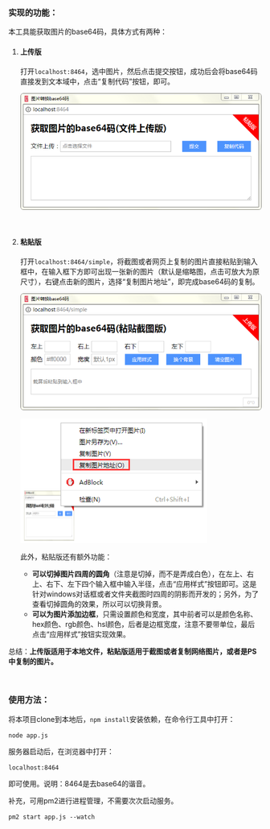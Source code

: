 ### 实现的功能：

本工具能获取图片的base64码，具体方式有两种：

1. #### 上传版

   打开`localhost:8464`，选中图片，然后点击提交按钮，成功后会将base64码直接发到文本域中，点击“复制代码”按钮，即可。

   ![](./docs/img/upload.png)

   &nbsp;

2. #### 粘贴版

   打开`localhost:8464/simple`，将截图或者网页上复制的图片直接粘贴到输入框中，在输入框下方即可出现一张新的图片（默认是缩略图，点击可放大为原尺寸），右键点击新的图片，选择“复制图片地址”，即完成base64码的复制。

   ![](./docs/img/paste.png)

   ![](./docs/img/menu.png)

   此外，粘贴版还有额外功能：

   - **可以切掉图片四周的圆角**（注意是切掉，而不是弄成白色），在左上、右上、右下、左下四个输入框中输入半径，点击“应用样式”按钮即可。这是针对windows对话框或者文件夹截图时四周的阴影而开发的；另外，为了查看切掉圆角的效果，所以可以切换背景。
   - **可以为图片添加边框**，只需设置颜色和宽度，其中前者可以是颜色名称、hex颜色、rgb颜色、hsl颜色，后者是边框宽度，注意不要带单位，最后点击“应用样式”按钮实现效果。

总结：**上传版适用于本地文件，粘贴版适用于截图或者复制网络图片，或者是PS中复制的图片。**

&nbsp;

### 使用方法：

将本项目clone到本地后，`npm install`安装依赖，在命令行工具中打开：

```
node app.js
```

服务器启动后，在浏览器中打开：

```
localhost:8464
```

即可使用。说明：8464是去base64的谐音。

补充，可用pm2进行进程管理，不需要次次启动服务。

```
pm2 start app.js --watch
```




